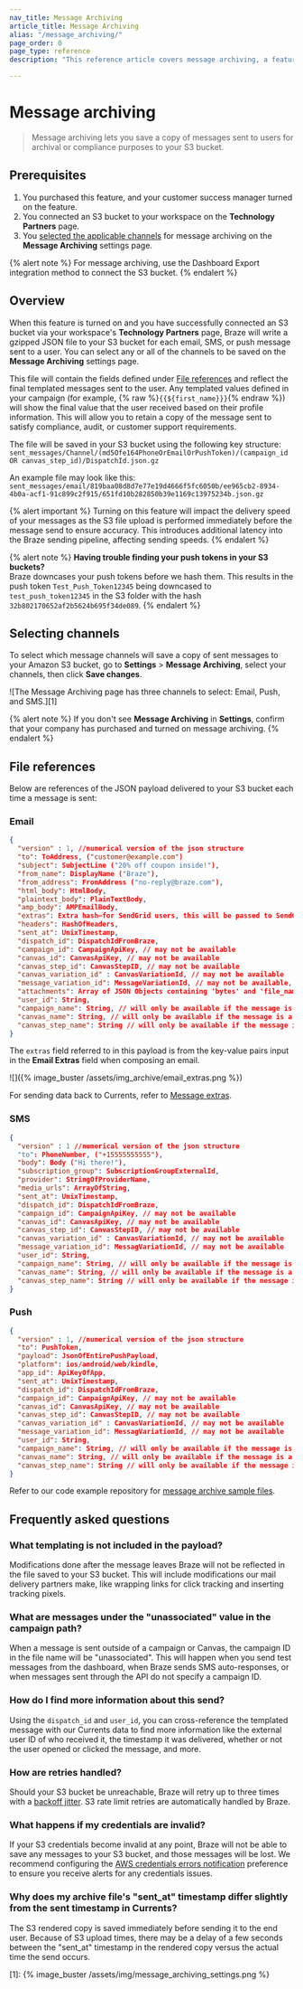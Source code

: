 ```yaml
---
nav_title: Message Archiving
article_title: Message Archiving
alias: "/message_archiving/"
page_order: 0
page_type: reference
description: "This reference article covers message archiving, a feature that allows you to save a copy of messages sent to users."

---
```


# Message archiving

> Message archiving lets you save a copy of messages sent to users for archival or compliance purposes to your S3 bucket.

## Prerequisites

1. You purchased this feature, and your customer success manager turned on the feature.
2. You connected an S3 bucket to your workspace on the **Technology Partners** page.
3. You [selected the applicable channels](#selecting-channels) for message archiving on the **Message Archiving** settings page.

{% alert note %}
For message archiving, use the Dashboard Export integration method to connect the S3 bucket.
{% endalert %}

## Overview

When this feature is turned on and you have successfully connected an S3 bucket via your workspace's **Technology Partners** page, Braze will write a gzipped JSON file to your S3 bucket for each email, SMS, or push message sent to a user. You can select any or all of the channels to be saved on the **Message Archiving** settings page.

This file will contain the fields defined under [File references](#file-references) and reflect the final templated messages sent to the user. Any templated values defined in your campaign (for example, {% raw %}`{{${first_name}}}`{% endraw %}) will show the final value that the user received based on their profile information. This will allow you to retain a copy of the message sent to satisfy compliance, audit, or customer support requirements. 

The file will be saved in your S3 bucket using the following key structure:<br>
`sent_messages/Channel/(md5Ofe164PhoneOrEmailOrPushToken)/(campaign_id OR canvas_step_id)/DispatchId.json.gz`

An example file may look like this:<br>
`sent_messages/email/819baa08d8d7e77e19d4666f5fc6050b/ee965cb2-8934-4b0a-acf1-91c899c2f915/651fd10b282850b39e1169c13975234b.json.gz`

{% alert important %}
Turning on this feature will impact the delivery speed of your messages as the S3 file upload is performed immediately before the message send to ensure accuracy. This introduces additional latency into the Braze sending pipeline, affecting sending speeds.
{% endalert %}

{% alert note %}
**Having trouble finding your push tokens in your S3 buckets?**<br>
Braze downcases your push tokens before we hash them. This results in the push token `Test_Push_Token12345` being downcased to `test_push_token12345` in the S3 folder with the hash `32b802170652af2b5624b695f34de089`.
{% endalert %}

## Selecting channels

To select which message channels will save a copy of sent messages to your Amazon S3 bucket, go to **Settings** > **Message Archiving**, select your channels, then click **Save changes**.

![The Message Archiving page has three channels to select: Email, Push, and SMS.][1]

{% alert note %}
If you don't see **Message Archiving** in **Settings**, confirm that your company has purchased and turned on message archiving.
{% endalert %}

## File references

Below are references of the JSON payload delivered to your S3 bucket each time a message is sent:

### Email
```json
{
  "version" : 1, //numerical version of the json structure
  "to": ToAddress, ("customer@example.com")
  "subject": SubjectLine ("20% off coupon inside!"),
  "from_name": DisplayName ("Braze"),
  "from_address": FromAddress ("no-reply@braze.com"),
  "html_body": HtmlBody,
  "plaintext_body": PlainTextBody,
  "amp_body": AMPEmailBody,
  "extras": Extra hash—for SendGrid users, this will be passed to SendGrid as Unique Arguments,
  "headers": HashOfHeaders,
  "sent_at": UnixTimestamp,
  "dispatch_id": DispatchIdFromBraze,
  "campaign_id": CampaignApiKey, // may not be available
  "canvas_id": CanvasApiKey, // may not be available
  "canvas_step_id": CanvasStepID, // may not be available
  "canvas_variation_id" : CanvasVariationId, // may not be available
  "message_variation_id": MessageVariationId, // may not be available,
  "attachments": Array of JSON Objects containing 'bytes' and 'file_name', // may not be available
  "user_id": String,
  "campaign_name": String, // will only be available if the message is from a campaign
  "canvas_name": String, // will only be available if the message is a from Canvas
  "canvas_step_name": String // will only be available if the message is from a Canvas
}
```

The `extras` field referred to in this payload is from the key-value pairs input in the **Email Extras** field when composing an email.

![]({% image_buster /assets/img_archive/email_extras.png %})

For sending data back to Currents, refer to [Message extras]({{site.baseurl}}/user_guide/personalization_and_dynamic_content/liquid/advanced_filters/message_extras/).

### SMS
```json
{
  "version" : 1 //numerical version of the json structure
  "to": PhoneNumber, ("+15555555555"),
  "body": Body ("Hi there!"),
  "subscription_group": SubscriptionGroupExternalId,
  "provider": StringOfProviderName,
  "media_urls": ArrayOfString,
  "sent_at": UnixTimestamp,
  "dispatch_id": DispatchIdFromBraze,
  "campaign_id": CampaignApiKey, // may not be available
  "canvas_id": CanvasApiKey, // may not be available
  "canvas_step_id": CanvasStepID, // may not be available
  "canvas_variation_id" : CanvasVariationId, // may not be available
  "message_variation_id": MessagVariationId, // may not be available
  "user_id": String,
  "campaign_name": String, // will only be available if the message is from a campaign
  "canvas_name": String, // will only be available if the message is a from Canvas
  "canvas_step_name": String // will only be available if the message is from a Canvas
}
```

### Push
```json
{
  "version" : 1, //numerical version of the json structure
  "to": PushToken,
  "payload": JsonOfEntirePushPayload,
  "platform": ios/android/web/kindle,
  "app_id": ApiKeyOfApp,
  "sent_at": UnixTimestamp,
  "dispatch_id": DispatchIdFromBraze,
  "campaign_id": CampaignApiKey, // may not be available
  "canvas_id": CanvasApiKey, // may not be available
  "canvas_step_id": CanvasStepID, // may not be available
  "canvas_variation_id" : CanvasVariationId, // may not be available
  "message_variation_id": MessagVariationId, // may not be available
  "user_id": String,
  "campaign_name": String, // will only be available if the message is from a campaign
  "canvas_name": String, // will only be available if the message is a from Canvas
  "canvas_step_name": String // will only be available if the message is from a Canvas
}
```

Refer to our code example repository for [message archive sample files](https://github.com/braze-inc/braze-examples/tree/main/message-archiving).

## Frequently asked questions

### What templating is not included in the payload? 
Modifications done after the message leaves Braze will not be reflected in the file saved to your S3 bucket. This will include modifications our mail delivery partners make, like wrapping links for click tracking and inserting tracking pixels. 

### What are messages under the "unassociated" value in the campaign path? 
When a message is sent outside of a campaign or Canvas, the campaign ID in the file name will be "unassociated". This will happen when you send test messages from the dashboard, when Braze sends SMS auto-responses, or when messages sent through the API do not specify a campaign ID.

### How do I find more information about this send? 
Using the `dispatch_id` and `user_id`, you can cross-reference the templated message with our Currents data to find more information like the external user ID of who received it, the timestamp it was delivered, whether or not the user opened or clicked the message, and more. 

### How are retries handled? 
Should your S3 bucket be unreachable, Braze will retry up to three times with a [backoff jitter](https://aws.amazon.com/builders-library/timeouts-retries-and-backoff-with-jitter/#Jitter). S3 rate limit retries are automatically handled by Braze.

### What happens if my credentials are invalid? 
If your S3 credentials become invalid at any point, Braze will not be able to save any messages to your S3 bucket, and those messages will be lost. We recommend configuring the [AWS credentials errors notification]({{site.baseurl}}/user_guide/administrative/company_settings/notification_preferences) preference to ensure you receive alerts for any credentials issues.

### Why does my archive file's "sent_at" timestamp differ slightly from the sent timestamp in Currents? 
The S3 rendered copy is saved immediately before sending it to the end user. Because of S3 upload times, there may be a delay of a few seconds between the "sent_at" timestamp in the rendered copy versus the actual time the send occurs.

[1]: {% image_buster /assets/img/message_archiving_settings.png %}